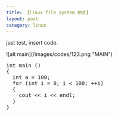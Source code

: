 ```yaml
---
title: 【linux file system 相关】
layout: post
category: linux
---
```

<p>  just test, insert code. </p>
![alt main](/images/codes/123.png "MAIN")

<script src="https://google-code-prettify.googlecode.com/svn/loader/run_prettify.js?lang=c++&skin=Sons-Of-Obsidian"></script>
<pre class="prettyprint">
int main ()
{
  int a = 100;
  for (int i = 0; i < 100; ++i)
  {
    cout << i << endl;
  }
}
</pre>
